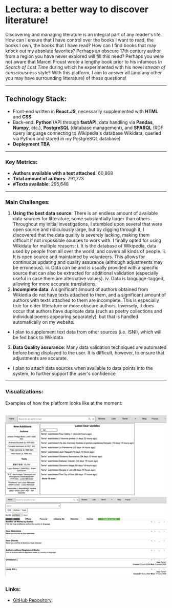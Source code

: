 # Lectura: a better way to discover literature!

Discovering and managing literature is an integral part of any reader's life.  How can I ensure that I have control over the books I want to read, the books I own, the books that I have read? How can I find books that may knock out my absolute favorites? Perhaps an obscure 17th century author from a region you have never explored will fill this need? Perhaps you were not aware that Marcel Proust wrote a lengthy book prior to his infamous *In Search of Lost Time* during which he experimented with his novel *stream of consciousness* style? With this platform, I aim to answer all (and any other you may have surrounding litterature) of these questions!

---

## Technology Stack:
- Front-end written in **React.JS**, necessarily supplemented with **HTML** and **CSS**
- Back-end: **Python** (API through **fastAPI**, data handling via **Pandas**, **Numpy**, etc.), **PostgreSQL** (database management), and **SPARQL** (RDF query language connecting to Wikipedia's database Wikidata, queried via Python and stored in my PostgreSQL database)
- **Deployment TBA**

---

### Key Metrics:
- **Authors available with a text attached**: 60,868
- **Total amount of authors**: 791,773
- **#Texts available**: 295,648

---

### Main Challenges:

1. **Using the best data source**: There is an endless amount of available data sources for litterature, some substantially larger than others. Throughout my initial investigations, I stumbled upon several that were open source and ridiculously large, but by digging through it, I discovered that the data quality is severely lacking, making them difficult if not impossible sources to work with. I finally opted for using Wikidata for multiple reasons:
    i. It is the database of Wikipedia, data used by people from all over the world, and covers all kinds of people.
    ii. It is open source and maintained by volunteers. This allows for continuous updating and quality assurance (although adjustments may be erroneous).
    iii. Data can be and is usually provided with a specific source that can also be extracted for additional validation (especially useful in case there are alternative values).
    iv. Data is language-tagged, allowing for more accurate translations.
2. **Incomplete data**: A significant amount of authors obtained from Wikiedia do not have texts attached to them, and a significant amount of authors with texts attached to them are incomplete. This is especially true for older litterature or more obscure authors. Inversely, it does occur that authors have duplicate data (such as poetry collections and individual poems appearing separately), but that is handled automatically on my website.
- I plan to supplement text data from other sources (i.e. ISNI), which will be fed back to Wikidata
3. **Data Quality assurance**: Many data validation techniques are automated before being displayed to the user. It is difficult, however, to ensure that adjustments are accurate.
- I plan to attach data sources when available to data points into the system, to further support the user's confidence

---

### Visualizations:
Examples of how the platform looks like at the moment:

![Homepage](https://raw.githubusercontent.com/Tarris1/tarjei_sandsnes/refs/heads/main/projects/homepage.png)
![Listspage](https://raw.githubusercontent.com/Tarris1/tarjei_sandsnes/refs/heads/main/projects/lists.png)
---

### Links:
- [GitHub Repository](https://github.com/Lecturaorg)